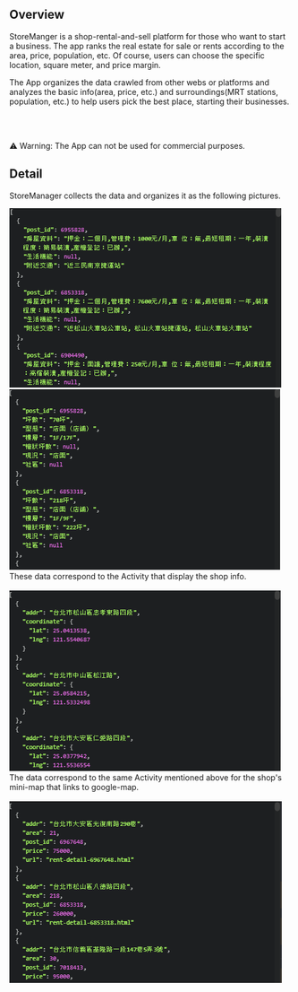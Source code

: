 ## Overview
StoreManger is a shop-rental-and-sell platform for those who want to start a business. The app ranks the real estate for sale or rents according to the area, price, population, etc. Of course, users can choose the specific location, square meter, and price margin.

The App organizes the data crawled from other webs or platforms and analyzes the basic info(area, price, etc.) and surroundings(MRT stations, population, etc.) to help users pick the best place, starting their businesses.

<br><br>

:warning: Warning: The App can not be used for commercial purposes.

## Detail
StoreManager collects the data and organizes it as the following pictures.
<p align="left">
  <img src="/.meta/housebox.PNG">
  <img src="/.meta/infobox.PNG"><br>
  These data correspond to the Activity that display the shop info. <br><br>
  <img src="/.meta/location.PNG"><br>
  The data correspond to the same Activity mentioned above for the shop's mini-map that links to google-map. <br><br>
  <img src="/.meta/totalrows.PNG">
</p>
